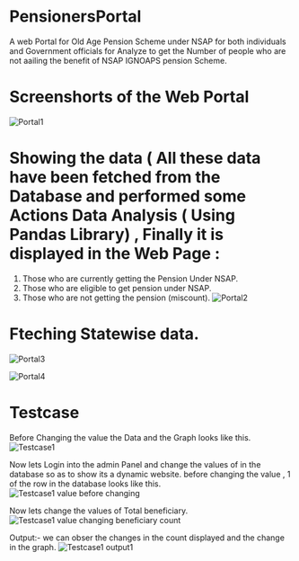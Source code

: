 # PensionersPortal
A web Portal for Old Age Pension Scheme under NSAP for both individuals and Government officials for Analyze to get the Number of people who are not aailing the benefit of NSAP IGNOAPS pension Scheme. 

# Screenshorts of the Web Portal
![Portal1](https://user-images.githubusercontent.com/92742868/164149909-d3315334-3214-41b2-9e92-d40c4ec889b4.png)

# Showing the data ( All these data have been fetched from the Database and performed some Actions Data Analysis ( Using Pandas Library) , Finally it is displayed in the Web Page : 
1. Those who are currently getting the Pension Under NSAP.
2. Those who are eligible to get pension under NSAP.
3. Those who are not getting the pension (miscount).
![Portal2](https://user-images.githubusercontent.com/92742868/164150273-acb455c9-70d8-4fb6-abda-a90e856aa177.png)

# Fteching Statewise data.
![Portal3](https://user-images.githubusercontent.com/92742868/164150301-1a78bbf0-a759-4867-a666-aa838c2df271.png)

![Portal4](https://user-images.githubusercontent.com/92742868/164150336-f3b97a14-2150-4e04-a6aa-83a9bf724ae2.png)

# Testcase
Before Changing the value the Data and the Graph looks like this.
![Testcase1](https://user-images.githubusercontent.com/92742868/164150480-d40bdfc9-2b0e-44bb-9b3f-85b3dbba12f2.png)

Now lets Login into the admin Panel and change the values of in the database so as to show its a dynamic website.
before changing the value , 1 of the row in the database looks like this.
![Testcase1 value before changing](https://user-images.githubusercontent.com/92742868/164150669-133340db-d7cc-4045-9dbf-f0a92f482366.png)

Now lets change the values of Total beneficiary.
![Testcase1 value changing beneficiary count](https://user-images.githubusercontent.com/92742868/164150767-e85264e6-42e6-4f06-9769-ef1c3bc4b72e.png)

Output:- we can obser the changes in the count displayed and the change in the graph.
![Testcase1 output1](https://user-images.githubusercontent.com/92742868/164150858-7e2a79d8-a674-4c4f-bff2-0a4cf0bee8fe.png)

